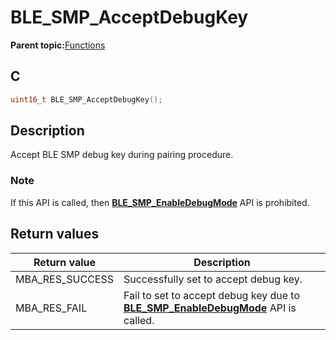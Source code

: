 # BLE\_SMP\_AcceptDebugKey

**Parent topic:**[Functions](GUID-9CB8F27C-7921-4D62-8EBB-A41DD9F9D4D4.md)

## C

```c
uint16_t BLE_SMP_AcceptDebugKey();
```

## Description

Accept BLE SMP debug key during pairing procedure.

### Note

If this API is called, then **[BLE\_SMP\_EnableDebugMode](GUID-3ECEE352-858E-43C7-B2DD-09DC2AC5E665.md)** API is prohibited.

## Return values

|Return value|Description|
|------------|-----------|
|MBA\_RES\_SUCCESS|Successfully set to accept debug key.|
|MBA\_RES\_FAIL|Fail to set to accept debug key due to **[BLE\_SMP\_EnableDebugMode](GUID-3ECEE352-858E-43C7-B2DD-09DC2AC5E665.md)** API is called.|

